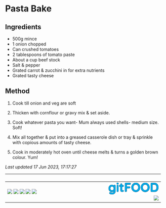 # Pasta Bake

## Ingredients

- 500g mince
- 1 onion chopped
- Can crushed tomatoes
- 2 tablespoons of tomato paste
- About a cup beef stock
- Salt & pepper
- Grated carrot & zucchini in for extra nutrients
- Grated tasty cheese

## Method

1. Cook till onion and veg are soft

2. Thicken with cornflour or gravy mix & set aside.

3. Cook whatever pasta you want- Mum always used shells- medium size. Soft!

4. Mix all together & put into a greased casserole dish or tray & sprinkle with copious amounts of tasty cheese.

5. Cook in moderately hot oven until cheese melts & turns a golden brown colour.
Yum!

*Last updated 17 Jun 2023, 17:17:27*

|<div style="width:150px">&nbsp;</div>|<div style="width:50px">&nbsp;</div>|
:----|----:
<img src="https://img.shields.io/badge/tag-beef-blue.svg" /> <img src="https://img.shields.io/badge/tag-pasta-blue.svg" /> <img src="https://img.shields.io/badge/tag-sides-blue.svg" /> <img src="https://img.shields.io/badge/tag-baked-blue.svg" /> <img src="https://img.shields.io/badge/tag-cheesey-blue.svg" /> |<img src="../images/logo_sm.png" width="50%" /><br /><img src="https://profile-counter.glitch.me/fexofenadine_pastabake/count.svg" width="50%" />